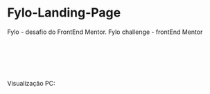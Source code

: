 # Fylo-Landing-Page
Fylo - desafio do FrontEnd Mentor. Fylo challenge - frontEnd Mentor
<br><br><br><br><br><br><br>
Visualização PC: 
